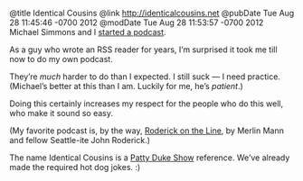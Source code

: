 @title Identical Cousins
@link http://identicalcousins.net
@pubDate Tue Aug 28 11:45:46 -0700 2012
@modDate Tue Aug 28 11:53:57 -0700 2012
Michael Simmons and I <a href="http://identicalcousins.net">started a podcast</a>.

As a guy who wrote an RSS reader for years, I’m surprised it took me till now to do my own podcast.

They’re <em>much</em> harder to do than I expected. I still suck — I need practice. (Michael’s better at this than I am. Luckily for me, he’s <em>patient</em>.)

Doing this certainly increases my respect for the people who do this well, who make it sound so easy.

(My favorite podcast is, by the way, <a href="http://www.merlinmann.com/roderick/">Roderick on the Line</a>, by Merlin Mann and fellow Seattle-ite John Roderick.)

The name Identical Cousins is a <a href="http://en.wikipedia.org/wiki/Patty_Duke_Show">Patty Duke Show</a> reference. We’ve already made the required hot dog jokes. :)
